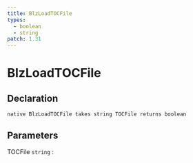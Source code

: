 ```yaml
---
title: BlzLoadTOCFile
types:
  - boolean
  - string
patch: 1.31
---
```


# BlzLoadTOCFile

## Declaration

```jass
native BlzLoadTOCFile takes string TOCFile returns boolean
```

## Parameters
TOCFile `string`
: 

